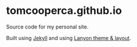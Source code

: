 # tomcooperca.github.io
Source code for my personal site. 

Built using [Jekyll](https://jekyllrb.com/) and using [Lanyon theme & layout](https://github.com/poole/lanyon).
